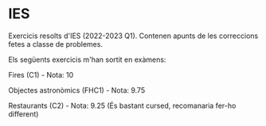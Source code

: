 # IES
Exercicis resolts d'IES (2022-2023 Q1). Contenen apunts de les correccions fetes a classe de problemes.

Els següents exercicis m'han sortit en exàmens:

Fires (C1) - Nota: 10

Objectes astronòmics (FHC1) - Nota: 9.75

Restaurants (C2) - Nota: 9.25
(És bastant cursed, recomanaria fer-ho different)
